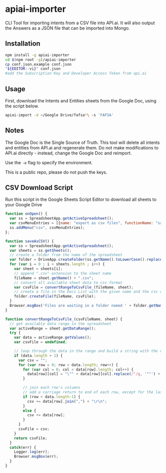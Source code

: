 # apiai-importer
CLI Tool for importing intents from a CSV file into API.ai. It will also output the Answers as a JSON file that can be imported into Mongo.

## Installation

```sh
npm install -g apiai-importer
cd $(npm root -g)/apiai-importer
cp conf.json.example conf.json
"${EDITOR:-vi}" conf.json
#add the Subscription Key and Developer Access Token from api.ai
```

## Usage

First, download the Intents and Entities sheets from the Google Doc, using the script below.

```sh
apiai-import -d ~/Google Drive/fafsa*\ -s 'FAFSA'
```

## Notes

The Google Doc is the Single Source of Truth. This tool will delete all intents and entities from API.ai and regenerate them. Do not make modifications to API.ai directly - instead, change the Google Doc and reimport.

Use the `-e` flag to specify the environment.

This is a public repo, please do not push the keys.

## CSV Download Script

Run this script in the Google Sheets Script Editor to download all sheets to your Google Drive

```js
function onOpen() {
  var ss = SpreadsheetApp.getActiveSpreadsheet();
  var csvMenuEntries = [{name: "export as csv files", functionName: "saveAsCSV"}];
  ss.addMenu("csv", csvMenuEntries);
};

function saveAsCSV() {
  var ss = SpreadsheetApp.getActiveSpreadsheet();
  var sheets = ss.getSheets();
  // create a folder from the name of the spreadsheet
  var folder = DriveApp.createFolder(ss.getName().toLowerCase().replace(/ /g,'_') + '_csv_' + new Date().getTime());
  for (var i = 0 ; i < sheets.length ; i++) {
    var sheet = sheets[i];
    // append ".csv" extension to the sheet name
    fileName = sheet.getName() + ".csv";
    // convert all available sheet data to csv format
    var csvFile = convertRangeToCsvFile_(fileName, sheet);
    // create a file in the Docs List with the given name and the csv data
    folder.createFile(fileName, csvFile);
  }
  Browser.msgBox('Files are waiting in a folder named ' + folder.getName());
}

function convertRangeToCsvFile_(csvFileName, sheet) {
  // get available data range in the spreadsheet
  var activeRange = sheet.getDataRange();
  try {
    var data = activeRange.getValues();
    var csvFile = undefined;

    // loop through the data in the range and build a string with the csv data
    if (data.length > 1) {
      var csv = "";
      for (var row = 0; row < data.length; row++) {
        for (var col = 0; col < data[row].length; col++) {
          data[row][col] = "\"" + data[row][col].replace(/"/g, '""') + "\"";
        }

        // join each row's columns
        // add a carriage return to end of each row, except for the last one
        if (row < data.length-1) {
          csv += data[row].join(",") + "\r\n";
        }
        else {
          csv += data[row];
        }
      }
      csvFile = csv;
    }
    return csvFile;
  }
  catch(err) {
    Logger.log(err);
    Browser.msgBox(err);
  }
}
```
